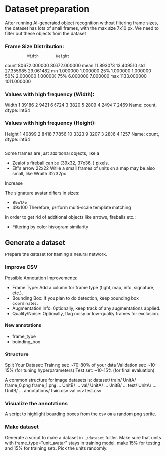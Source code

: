 # Dataset preparation

After running AI-generated object recognition without filtering frame sizes,
the dataset has lots of small frames, with the max size 7x10 px. We need to filter out these objects from the dataset

### Frame Size Distribution:
              Width        Height
count  80672.000000  80672.000000
mean      11.893073     13.409510
std       27.355985     29.061482
min        1.000000      1.000000
25%        1.000000      1.000000
50%        2.000000      1.000000
75%        6.000000      7.000000
max     1133.000000   1011.000000

### Values with high frequency (Width):
Width
1    39186
2     9421
6     6724
3     3820
5     2809
4     2494
7     2469
Name: count, dtype: int64

### Values with high frequency (Height):
Height
1     40899
2      8418
7      7856
10     3323
9      3207
3      2806
4      1257
Name: count, dtype: int64


## 
Some frames are just additional objects, like a 
- Zealot's fireball can be (39x32, 37x36, ) pixels.
- Elf's arrow 22x22
While a small frames of units on a map may be also small, like Wraith 32x32px

Increase 

The signature avatar differs in sizes:
- 85x175
- 49x100
Therefore, perform multi-scale template matching

In order to get rid of additional objects like arrows, fireballs etc.:
- Filtering by color histogram similarity


## Generate a dataset

Prepare the dataset for training a neiural network. 

### Improve CSV

Possible Annotation Improvements:
- Frame Type: Add a column for frame type (fight, map, info, signature, etc.).
- Bounding Box: If you plan to do detection, keep bounding box coordinates.
- Augmentation Info: Optionally, keep track of any augmentations applied.
- Quality/Noise: Optionally, flag noisy or low-quality frames for exclusion.

#### New annotations
- frame_type
- boinding_box

### Structure

Split Your Dataset:
    Training set: ~70-80% of your data
    Validation set: ~10-15% (for tuning hyperparameters)
    Test set: ~10-15% (for final evaluation)

A common structure for image datasets is:
dataset/
  train/
    UnitA/
      frame_0.png
      frame_1.png
      ...
    UnitB/
      ...
  val/
    UnitA/
      ...
    UnitB/
      ...
  test/
    UnitA/
      ...
    UnitB/
      ...
annotations/
  train.csv
  val.csv
  test.csv

### Visualize the annotations

A script to highlight bounding boxes from the csv on a random png sprite.

### Make dataset

  Generate a script to make a dataset in `./dataset` folder. Make sure that units with frame_type="unit_avatar" stays in training model. make 15% for testing and 15% for training sets. Pick the units randomly.


